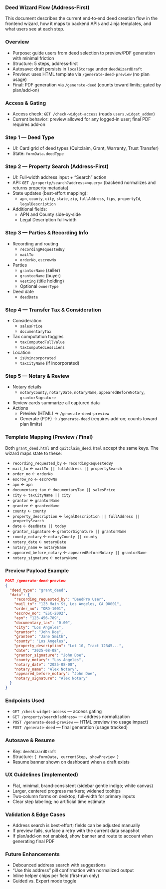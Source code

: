 ### Deed Wizard Flow (Address‑First)

This document describes the current end‑to‑end deed creation flow in the frontend wizard, how it maps to backend APIs and Jinja templates, and what users see at each step.

### Overview

- Purpose: guide users from deed selection to preview/PDF generation with minimal friction
- Structure: 5 steps, address‑first
- Autosave: draft persists in `localStorage` under `deedWizardDraft`
- Preview: uses HTML template via `/generate-deed-preview` (no plan usage)
- Final: PDF generation via `/generate-deed` (counts toward limits; gated by plan/add‑on)

### Access & Gating

- Access check: `GET /check-widget-access` (reads `users.widget_addon`)
- Current behavior: preview allowed for any logged‑in user; final PDF requires add‑on

### Step 1 — Deed Type

- UI: Card grid of deed types (Quitclaim, Grant, Warranty, Trust Transfer)
- State: `formData.deedType`

### Step 2 — Property Search (Address‑First)

- UI: Full‑width address input + “Search” action
- API: `GET /property/search?address=<query>` (backend normalizes and returns property metadata)
- State updates (best‑effort mapping):
  - `apn`, `county`, `city`, `state`, `zip`, `fullAddress`, `fips`, `propertyId`, `legalDescription`
- Additional fields:
  - APN and County side‑by‑side
  - Legal Description full‑width

### Step 3 — Parties & Recording Info

- Recording and routing
  - `recordingRequestedBy`
  - `mailTo`
  - `orderNo`, `escrowNo`
- Parties
  - `grantorName` (seller)
  - `granteeName` (buyer)
  - `vesting` (title holding)
  - Optional `ownerType`
- Deed date
  - `deedDate`

### Step 4 — Transfer Tax & Consideration

- Consideration
  - `salesPrice`
  - `documentaryTax`
- Tax computation toggles
  - `taxComputedFullValue`
  - `taxComputedLessLiens`
- Location
  - `isUnincorporated`
  - `taxCityName` (if incorporated)

### Step 5 — Notary & Review

- Notary details
  - `notaryCounty`, `notaryDate`, `notaryName`, `appearedBeforeNotary`, `grantorSignature`
- Review cards summarize all captured data
- Actions
  - Preview (HTML) → `/generate-deed-preview`
  - Generate (PDF) → `/generate-deed` (requires add‑on; counts toward plan limits)

### Template Mapping (Preview / Final)

Both `grant_deed.html` and `quitclaim_deed.html` accept the same keys. The wizard maps state to these:

- `recording_requested_by` ← `recordingRequestedBy`
- `mail_to` ← `mailTo || fullAddress || propertySearch`
- `order_no` ← `orderNo`
- `escrow_no` ← `escrowNo`
- `apn` ← `apn`
- `documentary_tax` ← `documentaryTax || salesPrice`
- `city` ← `taxCityName || city`
- `grantor` ← `grantorName`
- `grantee` ← `granteeName`
- `county` ← `county`
- `property_description` ← `legalDescription || fullAddress || propertySearch`
- `date` ← `deedDate || today`
- `grantor_signature` ← `grantorSignature || grantorName`
- `county_notary` ← `notaryCounty || county`
- `notary_date` ← `notaryDate`
- `notary_name` ← `notaryName`
- `appeared_before_notary` ← `appearedBeforeNotary || grantorName`
- `notary_signature` ← `notaryName`

### Preview Payload Example

```json
POST /generate-deed-preview
{
  "deed_type": "grant_deed",
  "data": {
    "recording_requested_by": "DeedPro User",
    "mail_to": "123 Main St, Los Angeles, CA 90001",
    "order_no": "ORD-1001",
    "escrow_no": "ESC-2002",
    "apn": "123-456-789",
    "documentary_tax": "0.00",
    "city": "Los Angeles",
    "grantor": "John Doe",
    "grantee": "Jane Smith",
    "county": "Los Angeles",
    "property_description": "Lot 10, Tract 12345...",
    "date": "2025-08-08",
    "grantor_signature": "John Doe",
    "county_notary": "Los Angeles",
    "notary_date": "2025-08-08",
    "notary_name": "Alex Notary",
    "appeared_before_notary": "John Doe",
    "notary_signature": "Alex Notary"
  }
}
```

### Endpoints Used

- `GET /check-widget-access` — access gating
- `GET /property/search?address=` — address normalization
- `POST /generate-deed-preview` — HTML preview (no usage impact)
- `POST /generate-deed` — final generation (usage tracked)

### Autosave & Resume

- Key: `deedWizardDraft`
- Structure: `{ formData, currentStep, showPreview }`
- Resume banner shown on dashboard when a draft exists

### UX Guidelines (implemented)

- Flat, minimal, brand‑consistent (sidebar gentle indigo; white canvas)
- Larger, centered progress markers; widened tooltips
- Two‑column forms on desktop; full‑width for primary inputs
- Clear step labeling; no artificial time estimate

### Validation & Edge Cases

- Address search is best‑effort; fields can be adjusted manually
- If preview fails, surface a retry with the current data snapshot
- If plan/add‑on not enabled, show banner and route to account when generating final PDF

### Future Enhancements

- Debounced address search with suggestions
- “Use this address” pill confirmation with normalized output
- Inline helper chips per field (first‑run only)
- Guided vs. Expert mode toggle


